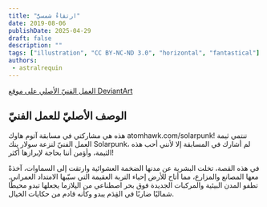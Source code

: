 ```yaml
---
title: "ارتقاءٌ شمسيٌّ"
date: 2019-08-06
publishDate: 2025-04-29
draft: false
description: ""
tags: ["illustration", "CC BY-NC-ND 3.0", "horizontal", "fantastical"]
authors:
 - astralrequin
---
```


[العمل الفنيّ الأصلي على موقع DeviantArt](https://www.deviantart.com/astral-requin/art/Solar-Ascension-808565337)

## الوصف الأصليّ للعمل الفنيّ

هذه هي مشاركتي في مسابقة آتوم هاوك atomhawk.com/solarpunk! تنتمي ثيمة العمل الفنيّ لنزعة سولار پنك Solarpunk، لم أشارك في المسابقة إلا لأنني أحب هذه الثيمة، وأؤمن أننا بحاجة لإبرازها أكثر!

في هذه القصة، تخلت البشرية عن مدنها الضخمة العشوائية وارتقت إلى السماوات، آخذةً معها المصانع والمزارع، مما أتاح للأرض إحياء التربة العقيمة التي سبّبها الامتداد العمراني. تطفو المدن البيئية والمركبات الجديدة فوق بحر اصطناعي من الپلازما يجعلها تبدو محيطًا شماليًا ضاربًا في القِدَم يبدو وكأنه قادم من حكايات الخيال.



